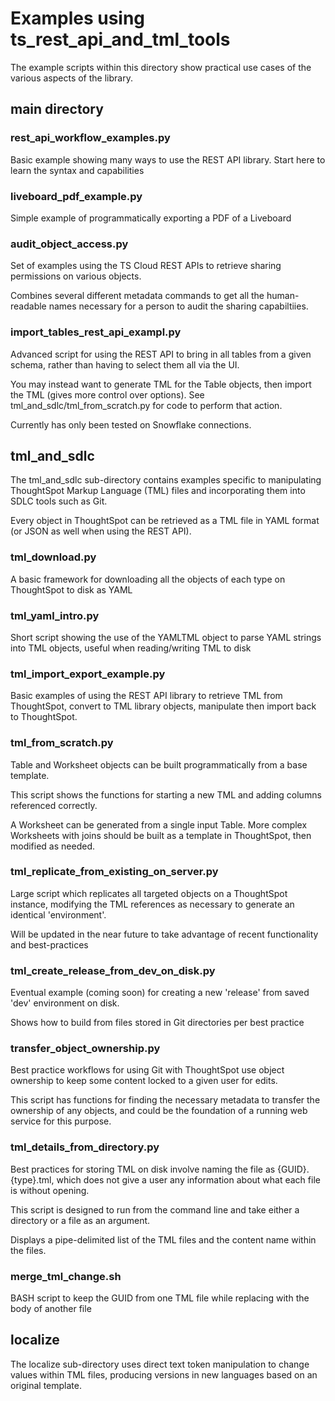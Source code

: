 # Examples using ts_rest_api_and_tml_tools

The example scripts within this directory show practical use cases of the various aspects of the library. 

## main directory

### rest_api_workflow_examples.py
Basic example showing many ways to use the REST API library. Start here to learn the syntax and capabilities

### liveboard_pdf_example.py
Simple example of programmatically exporting a PDF of a Liveboard

### audit_object_access.py
Set of examples using the TS Cloud REST APIs to retrieve sharing permissions on various objects.

Combines several different metadata commands to get all the human-readable names necessary for a person to audit the sharing capabiltiies.

### import_tables_rest_api_exampl.py
Advanced script for using the REST API to bring in all tables from a given schema, rather than having to select them all via the UI. 

You may instead want to generate TML for the Table objects, then import the TML (gives more control over options). See tml_and_sdlc/tml_from_scratch.py for code to perform that action.

Currently has only been tested on Snowflake connections.

## tml_and_sdlc
The tml_and_sdlc sub-directory contains examples specific to manipulating ThoughtSpot Markup Language (TML) files and incorporating them into SDLC tools such as Git.

Every object in ThoughtSpot can be retrieved as a TML file in YAML format (or JSON as well when using the REST API). 

### tml_download.py
A basic framework for downloading all the objects of each type on ThoughtSpot to disk as YAML 

### tml_yaml_intro.py
Short script showing the use of the YAMLTML object to parse YAML strings into TML objects, useful when reading/writing TML to disk

### tml_import_export_example.py
Basic examples of using the REST API library to retrieve TML from ThoughtSpot, convert to TML library objects, manipulate then import back to ThoughtSpot.

### tml_from_scratch.py
Table and Worksheet objects can be built programmatically from a base template. 

This script shows the functions for starting a new TML and adding columns referenced correctly. 

A Worksheet can be generated from a single input Table. More complex Worksheets with joins should be built as a template in ThoughtSpot, then modified as needed.

### tml_replicate_from_existing_on_server.py
Large script which replicates all targeted objects on a ThoughtSpot instance, modifying the TML references as necessary to generate an identical 'environment'.

Will be updated in the near future to take advantage of recent functionality and best-practices

### tml_create_release_from_dev_on_disk.py
Eventual example (coming soon) for creating a new 'release' from saved 'dev' environment on disk. 

Shows how to build from files stored in Git directories per best practice

### transfer_object_ownership.py
Best practice workflows for using Git with ThoughtSpot use object ownership to keep some content locked to a given user for edits. 

This script has functions for finding the necessary metadata to transfer the ownership of any objects, and could be the foundation of a running web service for this purpose. 

### tml_details_from_directory.py
Best practices for storing TML on disk involve naming the file as {GUID}.{type}.tml, which does not give a user any information about what each file is without opening.

This script is designed to run from the command line and take either a directory or a file as an argument. 

Displays a pipe-delimited list of the TML files and the content name within the files.


### merge_tml_change.sh
BASH script to keep the GUID from one TML file while replacing with the body of another file

## localize
The localize sub-directory uses direct text token manipulation to change values within TML files, producing versions in new languages based on an original template.
